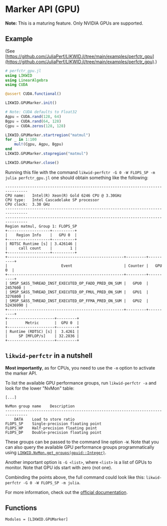 # Marker API (GPU)

**Note:** This is a maturing feature. Only NVIDIA GPUs are supported.

## Example

(See [https://github.com/JuliaPerf/LIKWID.jl/tree/main/examples/perfctr_gpu](https://github.com/JuliaPerf/LIKWID.jl/tree/main/examples/perfctr_gpu).)

```julia
# perfctr_gpu.jl
using LIKWID
using LinearAlgebra
using CUDA

@assert CUDA.functional()

LIKWID.GPUMarker.init()

# Note: CUDA defaults to Float32
Agpu = CUDA.rand(128, 64)
Bgpu = CUDA.rand(64, 128)
Cgpu = CUDA.zeros(128, 128)

LIKWID.GPUMarker.startregion("matmul")
for _ in 1:100
    mul!(Cgpu, Agpu, Bgpu)
end
LIKWID.GPUMarker.stopregion("matmul")

LIKWID.GPUMarker.close()
```

Running this file with the command `likwid-perfctr -G 0 -W FLOPS_SP -m julia perfctr_gpu.jl` one should obtain something like the following:
```
--------------------------------------------------------------------------------
CPU name:	Intel(R) Xeon(R) Gold 6246 CPU @ 3.30GHz
CPU type:	Intel Cascadelake SP processor
CPU clock:	3.30 GHz
--------------------------------------------------------------------------------
--------------------------------------------------------------------------------
Region matmul, Group 1: FLOPS_SP
+-------------------+----------+
|    Region Info    |   GPU 0  |
+-------------------+----------+
| RDTSC Runtime [s] | 3.426146 |
|     call count    |        1 |
+-------------------+----------+
+----------------------------------------------------+---------+----------+
|                        Event                       | Counter |   GPU 0  |
+----------------------------------------------------+---------+----------+
| SMSP_SASS_THREAD_INST_EXECUTED_OP_FADD_PRED_ON_SUM |   GPU0  |  2457600 |
| SMSP_SASS_THREAD_INST_EXECUTED_OP_FMUL_PRED_ON_SUM |   GPU1  |  3276800 |
| SMSP_SASS_THREAD_INST_EXECUTED_OP_FFMA_PRED_ON_SUM |   GPU2  | 52436990 |
+----------------------------------------------------+---------+----------+
+---------------------+---------+
|        Metric       |  GPU 0  |
+---------------------+---------+
| Runtime (RDTSC) [s] |  3.4261 |
|     SP [MFLOP/s]    | 32.2836 |
+---------------------+---------+
```

## `likwid-perfctr` in a nutshell

**Most importantly**, as for CPUs, you need to use the `-m` option to activate the marker API.

To list the available GPU performance groups, run `likwid-perfctr -a` and look for the lower "NvMon" table:
```
[...]

NvMon group name	Description
--------------------------------------------------------------------------------
    DATA	Load to store ratio
FLOPS_SP	Single-precision floating point
FLOPS_HP	Half-precision floating point
FLOPS_DP	Double-precision floating point
```
These groups can be passed to the command line option `-W`. Note that you can also query the available GPU performance groups programmatically using [`LIKWID.NvMon.get_groups(gpuid::Integer)`](@ref).

Another important option is `-G <list>`, where `<list>` is a list of GPUs to monitor. Note that GPU ids start with zero (not one).

Combinding the points above, the full command could look like this: `likwid-perfctr -G 0 -W FLOPS_SP -m julia`.

For more information, check out the [official documentation](https://github.com/RRZE-HPC/likwid/wiki/likwid-perfctr).

## Functions

```@autodocs
Modules = [LIKWID.GPUMarker]
```